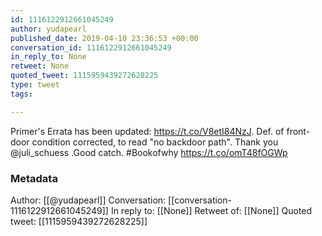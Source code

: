 ```yaml
---
id: 1116122912661045249
author: yudapearl
published_date: 2019-04-10 23:36:53 +00:00
conversation_id: 1116122912661045249
in_reply_to: None
retweet: None
quoted_tweet: 1115959439272628225
type: tweet
tags:

---
```


Primer's Errata has been updated: https://t.co/V8etI84NzJ. Def. of front-door condition corrected, to read "no backdoor path". Thank you @juli_schuess .Good catch. #Bookofwhy https://t.co/omT48fOGWp

### Metadata

Author: [[@yudapearl]]
Conversation: [[conversation-1116122912661045249]]
In reply to: [[None]]
Retweet of: [[None]]
Quoted tweet: [[1115959439272628225]]
